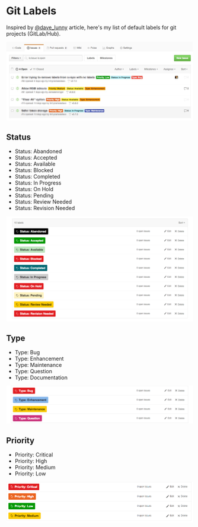 # Git Labels
Inspired by [@dave_lunny](https://medium.com/@dave_lunny/sane-github-labels-c5d2e6004b63) article, here's my list of default labels for git projects (GitLab/Hub).

![git-labels-all](../images/git-labels-all.jpeg)

## Status
* Status: Abandoned
* Status: Accepted
* Status: Available
* Status: Blocked
* Status: Completed
* Status: In Progress
* Status: On Hold
* Status: Pending
* Status: Review Needed
* Status: Revision Needed

![git-labels-status](../images/git-labels-status.png)

## Type
* Type: Bug
* Type: Enhancement
* Type: Maintenance
* Type: Question
* Type: Documentation

![git-labels-type](../images/git-labels-type.png)

## Priority
* Priority: Critical
* Priority: High
* Priority: Medium
* Priority: Low

![git-labels-priority](../images/git-labels-priority.png)